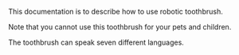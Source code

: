 This documentation is to describe how to use robotic toothbrush.

Note that you cannot use this toothbrush for your pets and children.

The toothbrush can speak seven different languages.